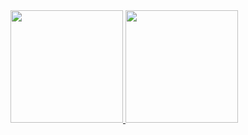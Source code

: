 <a href="https://github.com/[SEU-USERNAME-GITHUB]">
  <img height="180em" src="https://github-readme-stats.vercel.app/api?username=[SEU-USERNAME-GITHUB]&show_icons=true&theme=radical&include_all_commits=true&count_private=true"/>
  <img height="180em" src="https://github-readme-stats.vercel.app/api/top-langs/?username=[SEU-USERNAME-GITHUB]&layout=compact&langs_count=6&theme=radical"/>
